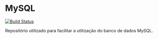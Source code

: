 # MySQL

[![Build Status](https://travis-ci.org/joemccann/dillinger.svg?branch=master)](https://travis-ci.org/joemccann/dillinger)

Repositório utilizado para facilitar a utilização do banco de dados MySQL.